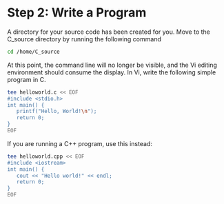 # Step 2: Write a Program
A directory for your source code has been created for you. Move to the C_source directory by running the following command
```bash
cd /home/C_source
```

At this point, the command line will no longer be visible, and the Vi editing environment should consume the display. In Vi, write the following simple program in C.
```bash
tee helloworld.c << EOF
#include <stdio.h>
int main() {
   printf("Hello, World!\n");
   return 0;
}
EOF
```
If you are running a C++ program, use this instead:
```bash
tee helloworld.cpp << EOF
#include <iostream>
int main() {
   cout << "Hello world!" << endl;
   return 0;
}
EOF
```